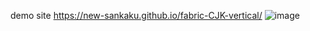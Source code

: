 demo site
https://new-sankaku.github.io/fabric-CJK-vertical/
![image](https://github.com/user-attachments/assets/945f534c-db43-475e-9443-6c7a357c2403)

